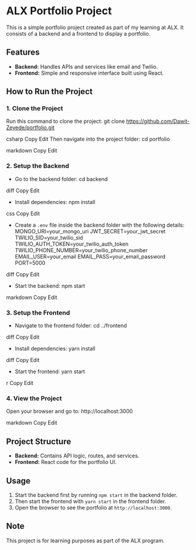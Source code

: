 # ALX Portfolio Project

This is a simple portfolio project created as part of my learning at ALX. It consists of a backend and a frontend to display a portfolio.

## Features
- **Backend:** Handles APIs and services like email and Twilio.
- **Frontend:** Simple and responsive interface built using React.

## How to Run the Project

### 1. Clone the Project
Run this command to clone the project:
git clone https://github.com/Dawit-Zeyede/portfolio.git

csharp
Copy
Edit
Then navigate into the project folder:
cd portfolio

markdown
Copy
Edit

### 2. Setup the Backend
- Go to the backend folder:
cd backend

diff
Copy
Edit
- Install dependencies:
npm install

css
Copy
Edit
- Create a `.env` file inside the backend folder with the following details:
MONGO_URI=your_mongo_uri JWT_SECRET=your_jwt_secret TWILIO_SID=your_twilio_sid TWILIO_AUTH_TOKEN=your_twilio_auth_token TWILIO_PHONE_NUMBER=your_twilio_phone_number EMAIL_USER=your_email EMAIL_PASS=your_email_password PORT=5000

diff
Copy
Edit
- Start the backend:
npm start

markdown
Copy
Edit

### 3. Setup the Frontend
- Navigate to the frontend folder:
cd ../frontend

diff
Copy
Edit
- Install dependencies:
yarn install

diff
Copy
Edit
- Start the frontend:
yarn start

r
Copy
Edit

### 4. View the Project
Open your browser and go to:
http://localhost:3000

markdown
Copy
Edit

## Project Structure
- **Backend:** Contains API logic, routes, and services.
- **Frontend:** React code for the portfolio UI.

## Usage
1. Start the backend first by running `npm start` in the backend folder.
2. Then start the frontend with `yarn start` in the frontend folder.
3. Open the browser to see the portfolio at `http://localhost:3000`.

## Note
This project is for learning purposes as part of the ALX program.
